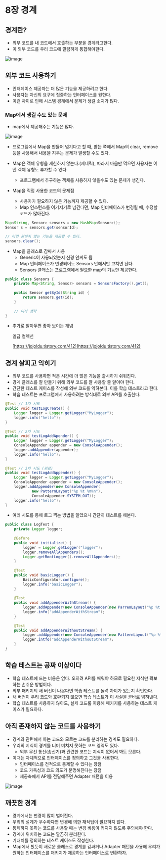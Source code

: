 # 8장 경계

## 경계란?

- 외부 코드를 내 코드에서 호출하는 부분을 경계라고한다.
- 이 외부 코드를 우리 코드에 깔끔하게 통합해야한다.

![image](https://user-images.githubusercontent.com/43159295/180601837-aa115b81-0160-40dc-b950-ab83d75dbde6.png)

## 외부 코드 사용하기

- 인터페이스 제공자는 더 많은 기능을 제공하려고 한다.
- 사용자는 자신의 요구에 집중하는 인터페이스를 원한다.
- 이런 차이로 인해 시스템 경계에서 문제가 생길 소지가 많다.

### Map에서 생길 수도 있는 문제

- map에서 제공해주는 기능은 많다.

![image](https://user-images.githubusercontent.com/43159295/180601840-ff64afe9-d74e-4076-86b8-1a59e69c1f68.png)

- 프로그램에서 Map을 만들어 넘기다고 할 때, 받는 쪽에서 Map의 clear, remove 등을 사용해서 내용을 지우는 문제가 발생할 수도 있다.
- Map은 객체 유형을 제한하지 않는다.(제네릭), 따라서 마음만 먹으면 사용자는 어떤 객체 유형도 추가할 수 있다.
    - 프로그램에서 추구하는 객체를 사용하지 않을수도 있는 문제가 생긴다.

- Map을 직접 사용한 코드의 문제점
    - 사용자가 필요하지 않은 기능까지 제공할 수 있다.
    - Map 인스턴스를 여기저기로 넘긴다면, Map 인터페이스가 변경될 때, 수정할 코드가 많아진다.

```java
Map<String, Sensor> sensors = new HashMap<Sensor>();
Sensor s = sensors.get(sensorId);

// 이런 원하지 않는 기능을 제공할 수 있다.
sensors.clear();
```

- Map을 클래스로 감싸서 사용
    - Generic이 사용되었는지 신경 안써도 됨
    - Map 인터페이스가 변경되어도 Sensors 안에서만 고치면 된다.
    - Sensors 클래스는 프로그램에서 필요한 map의 기능만 제공한다.

```java
public class Sensors {
    private Map<String, Sensor> sensors = SensorsFactory().get();
    
    public Sensor getById(String id) {
        return sensors.get(id);
    }
    
    // 이하 생략
}
```

- 추가로 알아두면 좋아 보이는 개념
    
    일급 컬렉션 
    
    [https://jojoldu.tistory.com/412](https://jojoldu.tistory.com/412)
    

## 경계 살피고 익히기

- 외부 코드를 사용하면 적은 시간에 더 많은 기능을 출시하기 쉬워진다.
- 경계 클래스를 잘 만들기 위해 외부 코드를 잘 사용할 줄 알아야 한다.
- 간단한 테스트 케이스를 작성해 외부 코드를 익혀본다. 이를 학습 테스트라고 한다.
- 학습 테스트는 프로그램에서 사용하려는 방식대로 외부 API를 호출한다.

```java
@Test // 1차 시도
public void testLogCreate() {
    Logger logger = Logger.getLogger("MyLogger");
    logger.info("hello");
}
 
@Test // 2차 시도
public void testLogAddApender() {
    Logger logger = Logger.getLogger("MyLogger");
    ConsoleAppender appender = new ConsoleAppender();
    logger.addAppender(appender);
    logger.info("hello");
}
 
@Test // 3차 시도 (완료)
public void testLogAddAppender() {
    Logger logger = Logger.getLogger("MyLogger");
    ConsoleAppender appender = new ConsoleAppender();
    logger.addAppender(new ConsoleAppender(
            new PatternLayout("%p %t %m%n"),
            ConsoleAppender.SYSTEM_OUT));
    logger.info("hello");
}
```

- 여러 시도를 통해 로그 찍는 방법을 알았으니 간단히 테스트를 해본다.

```java
public class LogTest {
    private Logger logger;
    
    @Before
    public void initialize() {
        logger = Logger.getLogger("logger");
        logger.removeAllAppenders();
        Logger.getRootLogger().removeAllAppenders();
    }
    
    @Test
    public void basicLogger() {
        BasicConfigurator.configure();
        logger.info("basicLogger");
    }
    
    @Test
    public void addAppenderWithStream() {
        logger.addAppender(new ConsoleAppender(new ParrenLayout("%p %t %m%n"), ConsoleAppender.SYSTEM_OUT));
        logger.info("addAppenderWithStream");
    }
    
    @Test
    public void addAppenderWithoutStream() {
        logger.addAppender(new ConsoleAppender(new PatternLayout("%p %t %m%n")));
        logger.intfo("addAppenderWithoutStream");
    }
}
```

## 학습 테스트는 공짜 이상이다

- 학습 테스트에 드는 비용은 없다. 오히려 API를 배워야 하므로 필요한 지식만 확보하는 손쉬운 방법이다.
- 외부 패키지의 새 버전이 나온다면 학습 테스트를 돌려 차이가 있는지 확인한다.
- 새 버전이 우리 코드와 호환되지 않으면 학습 테스트가 이 사실을 곧바로 밝혀낸다.
- 학습 테스트를 사용하지 않아도, 실제 코드룰 이용해 패키지를 사용하는 테스트 케이스가 필요하다.

## 아직 존재하지 않는 코드를 사용하기

- 경계와 관련해서 아는 코드와 모르는 코드를 분리하는 경계도 필요하다.
- 우리의 지식이 경계를 너머 미치지 못하는 코드 영역도 있다.
    - 외부 무선 통신(송신기)과 관련한 코드는 지식이 없어서 봐도 모른다.
- 이때는 자체적으로 인터페이스를 정의하고 그것을 사용한다.
    - 인터페이스를 전적으로 통제할 수 있다는 장점
    - 코드 가독성과 코드 의도가 분명해진다는 장점
    - 제공측에서 API를 전달해주면 Adapter 패턴을 이용

![image](https://user-images.githubusercontent.com/43159295/180601851-98b5bcbf-cd19-4ec8-a822-8b1da82f26ae.png)

## 깨끗한 경계

- 경계에서는 변경이 많이 벌어진다.
- 우리의 설계가 우수하다면 변경에 의한 재작업이 필요하지 않다.
- 통제하지 못하는 코드를 사용할 때는 변경 비용이 커지지 않도록 주의해야 한다.
- 경계에 위치하는 코드는 깔끔히 분리한다.
- 기대치를 정의하는 테스트 케이스도 작성한다.
- Map에서 봤듯이 새로운 클래스로 경계를 감싸거나 Adapter 패턴을 사용해 우리가 원하는 인터페이스를 패키지가 제공하는 인터페이스로 변환하자.
